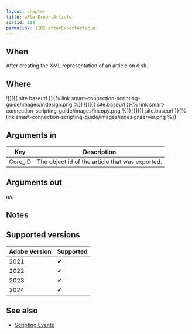 ```yaml
---
layout: chapter
title: afterExportArticle
sortid: 118
permalink: 1182-afterExportArticle
---
```


## When

After creating the XML representation of an article on disk.

## Where

![]({{ site.baseurl }}{% link smart-connection-scripting-guide/images/indesign.png %}) ![]({{ site.baseurl }}{% link smart-connection-scripting-guide/images/incopy.png %}) ![]({{ site.baseurl }}{% link smart-connection-scripting-guide/images/indesignserver.png %})

## Arguments in

| Key     | Description                                     |
| ------- | ----------------------------------------------- |
| Core_ID | The object id of the article that was exported. |

## Arguments out

n/a

## Notes

## Supported versions

| Adobe Version | Supported |
| ------------- | --------- |
| 2021          | ✔         |
| 2022          | ✔         |
| 2023          | ✔         |
| 2024          | ✔         |

## See also

- [Scripting Events](./index.md)
